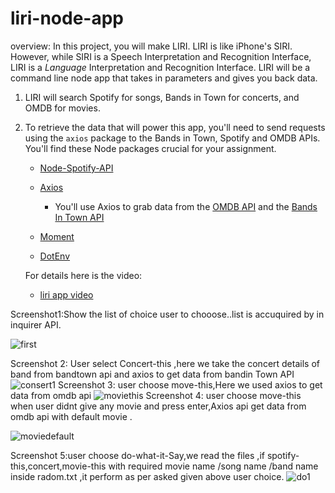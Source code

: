 # liri-node-app

overview:
In this project, you will make LIRI. LIRI is like iPhone's SIRI. However, while SIRI is a Speech Interpretation and Recognition Interface, LIRI is a _Language_ Interpretation and Recognition Interface. LIRI will be a command line node app that takes in parameters and gives you back data.

1. LIRI will search Spotify for songs, Bands in Town for concerts, and OMDB for movies.

2. To retrieve the data that will power this app, you'll need to send requests using the `axios` package to the Bands in Town, Spotify and OMDB APIs. You'll find these Node packages crucial for your assignment.

   * [Node-Spotify-API](https://www.npmjs.com/package/node-spotify-api)

   * [Axios](https://www.npmjs.com/package/axios)

     * You'll use Axios to grab data from the [OMDB API](http://www.omdbapi.com) and the [Bands In Town API](http://www.artists.bandsintown.com/bandsintown-api)

   * [Moment](https://www.npmjs.com/package/moment)

   * [DotEnv](https://www.npmjs.com/package/dotenv)
   
   
   For details here is the video:
   
   * [liri app video](https://drive.google.com/file/d/1Mb0cBhlMLNYkiy_j4vozcBYTup86llwC/view?usp=sharing)



Screenshot1:Show the list of choice user to chooose..list is accuquired by in inquirer API.

![first](https://user-images.githubusercontent.com/49068436/60191985-34393900-9803-11e9-8d11-c1e6397e24dc.JPG)

Screenshot 2: User select Concert-this ,here we take the concert details of band from bandtown api and axios to get data from bandin Town API
![consert1](https://user-images.githubusercontent.com/49068436/60191764-dc9acd80-9802-11e9-9e59-03f859675609.JPG)
Screenshot 3: user choose move-this,Here we used axios to get data from omdb api
![moviethis](https://user-images.githubusercontent.com/49068436/60192099-59c64280-9803-11e9-9688-6d3f1945e3fa.JPG)
Screenshot 4: user choose move-this when user didnt give any movie and press enter,Axios api get data from omdb api with default movie .

![moviedefault](https://user-images.githubusercontent.com/49068436/60192206-7f534c00-9803-11e9-8b02-f22eec6a728a.JPG)

Screenshot 5:user choose do-what-it-Say,we read the files ,if spotify-this,concert,movie-this with required movie name /song name /band name inside radom.txt ,it perform as per asked given above user choice.
![do1](https://user-images.githubusercontent.com/49068436/60192344-b164ae00-9803-11e9-9de1-4a4ef0a145f9.JPG)










